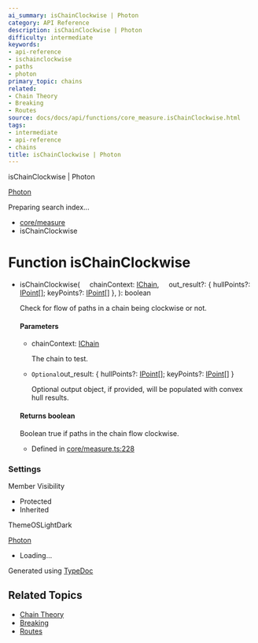 ```yaml
---
ai_summary: isChainClockwise | Photon
category: API Reference
description: isChainClockwise | Photon
difficulty: intermediate
keywords:
- api-reference
- ischainclockwise
- paths
- photon
primary_topic: chains
related:
- Chain Theory
- Breaking
- Routes
source: docs/docs/api/functions/core_measure.isChainClockwise.html
tags:
- intermediate
- api-reference
- chains
title: isChainClockwise | Photon
---
```

isChainClockwise | Photon

[Photon](../index.md)




Preparing search index...

* [core/measure](../modules/core_measure.md)
* isChainClockwise

# Function isChainClockwise

* isChainClockwise(
      chainContext: [IChain](../interfaces/core_maker.IChain.md),
      out\_result?: { hullPoints?: [IPoint](../interfaces/core_schema.IPoint.md)[]; keyPoints?: [IPoint](../interfaces/core_schema.IPoint.md)[] },
  ): boolean

  Check for flow of paths in a chain being clockwise or not.

  #### Parameters

  + chainContext: [IChain](../interfaces/core_maker.IChain.md)

    The chain to test.
  + `Optional`out\_result: { hullPoints?: [IPoint](../interfaces/core_schema.IPoint.md)[]; keyPoints?: [IPoint](../interfaces/core_schema.IPoint.md)[] }

    Optional output object, if provided, will be populated with convex hull results.

  #### Returns boolean

  Boolean true if paths in the chain flow clockwise.

  + Defined in [core/measure.ts:228](https://github.com/mwhite454/photon/blob/main/packages/photon/src/core/measure.ts#L228)

### Settings

Member Visibility

* Protected
* Inherited

ThemeOSLightDark

[Photon](../index.md)

* Loading...

Generated using [TypeDoc](https://typedoc.org/)

## Related Topics

- [Chain Theory](../index.md)
- [Breaking](../index.md)
- [Routes](../index.md)
